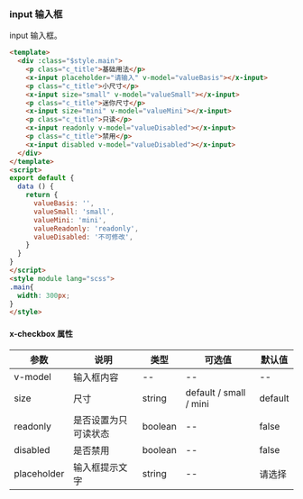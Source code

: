 ### input 输入框
input 输入框。

```html
<template>
  <div :class="$style.main">
    <p class="c_title">基础用法</p>
    <x-input placeholder="请输入" v-model="valueBasis"></x-input>
    <p class="c_title">小尺寸</p>
    <x-input size="small" v-model="valueSmall"></x-input>
    <p class="c_title">迷你尺寸</p>
    <x-input size="mini" v-model="valueMini"></x-input>
    <p class="c_title">只读</p>
    <x-input readonly v-model="valueDisabled"></x-input>
    <p class="c_title">禁用</p>
    <x-input disabled v-model="valueDisabled"></x-input>
  </div>
</template>
<script>
export default {
  data () {
    return {
      valueBasis: '',
      valueSmall: 'small',
      valueMini: 'mini',
      valueReadonly: 'readonly',
      valueDisabled: '不可修改',
    }
  }
}
</script>
<style module lang="scss">
.main{
  width: 300px;
}
</style>
```
#### x-checkbox 属性
| 参数      | 说明    | 类型      | 可选值       | 默认值   |
|---------- |-------- |---------- |-------------  |-------- |
| v-model    | 输入框内容   |  --  |  --  |  --  |
| size     | 尺寸   | string  |   default / small / mini  |    default     |
| readonly     | 是否设置为只可读状态   | boolean  |   --  |    false     |
| disabled     | 是否禁用   | boolean  |   --  |    false     |
| placeholder  | 输入框提示文字   | string  |   --  |    请选择     |
